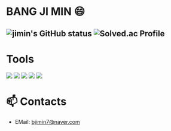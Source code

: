 # BANG JI MIN :smile: 

![jimin's GitHub status](https://github-readme-stats.vercel.app/api?username=Bjimin&show_icons=true&theme=dracula)
![Solved.ac Profile](http://mazassumnida.wtf/api/v2/generate_badge?boj=qkrwlals7)
---

# Tools
<a href="" target="_blank"><img src="https://img.shields.io/badge/git-%23F05033.svg?style=flat-square&logo=git&logoColor=white"/></a>
<a href="" target="_blank"><img src="https://img.shields.io/badge/github-%23121011.svg?style=flat-square&logo=github&logoColor=white"/></a>
<a href="" target="_blank"><img src="https://img.shields.io/badge/Notion-%23000000.svg?style=flat-square&logo=notion&logoColor=white"/></a>
<a href="" target="_blank"><img src="https://img.shields.io/badge/Visual%20Studio-5C2D91.svg?style=flat-square&logo=visual-studio&logoColor=white"/></a>
<a href="" target="_blank"><img src="https://img.shields.io/badge/Visual%20Studio%20Code-0078d7.svg?style=flat-square&logo=visual-studio-code&logoColor=white"/></a>


# :mailbox: Contacts
- EMail: bjimin7@naver.com
